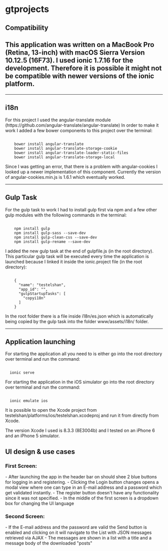 # gtprojects

<h2>Compatibility<h2>
<p>
This application was written on a MacBook Pro (Retina, 13-inch) with macOS Sierra Version 10.12.5 (16F73).
I used ionic 1.7.16 for the development. 
Therefore it is possible it might not be compatible with newer versions of the ionic platform.
<p>
<hr>
<h2>i18n</h2>
<p>
For this project I used the angular-translate module (https://github.com/angular-translate/angular-translate)
In order to make it work I added a few bower components to this project over the terminal:
</p>
<code>
    bower install angular-translate
    bower install angular-translate-storage-cookie
    bower install angular-translate-loader-static-files
    bower install angular-translate-storage-local
</code>
<p>
Since I was getting an error, that there is a problem with angular-cookies I looked up a newer implementation of
this component. Currently the version of angular-cookies.min.js is 1.6.1 which eventually worked.
</p>

<hr>

<h2>Gulp Task</h2>
<p>
For the gulp task to work I had to install gulp first via npm and a few other gulp modules with the following 
commands in the terminal:
</p>
<code>
    npm install gulp
    npm install gulp-sass --save-dev
    npm install gulp-clean-css --save-dev
    npm install gulp-rename --save-dev
</code>    
<p>
I added the new gulp task at the end of gulpfile.js (in the root directory). This particular gulp task will be 
executed every time the application is launched because I linked it inside the ionic.project file (in the root directory):
</p>
<code>
    {
      "name": "testelshan",
      "app_id": "",
      "gulpStartupTasks": [
        "copyi18n"
      ]
    }
</code>

<p>
In the root folder there is a file inside i18n/es.json which is automatically being copied by the gulp task into 
the folder www/assets/i18n/ folder.
</p>
      
<hr>

<h2>Application launching</h2>
<p>
For starting the application all you need to is either go into the root directory over terminal and run the command:
</p>
<code>
  ionic serve
</code>
<p>
For starting the application in the iOS simulator go into the root directory over terminal and run the command:
</p>
<code>
  ionic emulate ios
</code> 
<p>
It is possible to open the Xcode project from testelshan/platforms/ios/testelshan.xcodeproj and run it from directly from 
Xcode.
</p>

<p>
The version Xcode I used is 8.3.3 (8E3004b) and I tested on an iPhone 6 and an iPhone 5 simulator.
</p>

<h2>UI design & use cases</h2>
<h3>First Screen:</h3>
<p>
    - After launching the app in the header bar on should shee 2 blue buttons for logging in and registering.
    - Clicking the Login button changes opens a modal view where one can type in an E-mail address and a password
      which get validated instantly.
    - The register button doesn't have any functionality since it was not specified.
    - In the middle of the first screen is a dropdown box for changing the UI language
</p>

<h3>Second Screen:</h3>
<p>
    - If the E-mail address and the password are valid the Send button is enabled and clicking on it will
      navigate to the List with JSON messages retrieved via AJAX
    - The messages are shown in a list with a title and a message body of the downloaded "posts"
</p>




    
    
    
